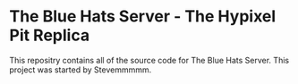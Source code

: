 # The Blue Hats Server - The Hypixel Pit Replica

This repositry contains all of the source code for The Blue Hats Server. This project was started by Stevemmmmm.
